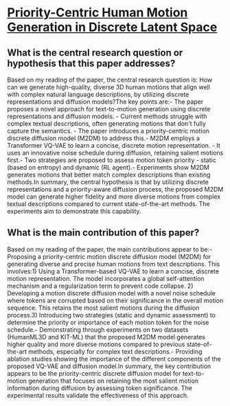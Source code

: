 # [Priority-Centric Human Motion Generation in Discrete Latent Space](https://arxiv.org/abs/2308.14480)

## What is the central research question or hypothesis that this paper addresses?

Based on my reading of the paper, the central research question is: How can we generate high-quality, diverse 3D human motions that align well with complex natural language descriptions, by utilizing discrete representations and diffusion models?The key points are:- The paper proposes a novel approach for text-to-motion generation using discrete representations and diffusion models. - Current methods struggle with complex textual descriptions, often generating motions that don't fully capture the semantics. - The paper introduces a priority-centric motion discrete diffusion model (M2DM) to address this.- M2DM employs a Transformer VQ-VAE to learn a concise, discrete motion representation. - It uses an innovative noise schedule during diffusion, retaining salient motions first.- Two strategies are proposed to assess motion token priority - static (based on entropy) and dynamic (RL agent).- Experiments show M2DM generates motions that better match complex descriptions than existing methods.In summary, the central hypothesis is that by utilizing discrete representations and a priority-aware diffusion process, the proposed M2DM model can generate higher fidelity and more diverse motions from complex textual descriptions compared to current state-of-the-art methods. The experiments aim to demonstrate this capability.


## What is the main contribution of this paper?

Based on my reading of the paper, the main contributions appear to be:- Proposing a priority-centric motion discrete diffusion model (M2DM) for generating diverse and precise human motions from text descriptions. This involves:1) Using a Transformer-based VQ-VAE to learn a concise, discrete motion representation. The model incorporates a global self-attention mechanism and a regularization term to prevent code collapse. 2) Developing a motion discrete diffusion model with a novel noise schedule where tokens are corrupted based on their significance in the overall motion sequence. This retains the most salient motions during the diffusion process.3) Introducing two strategies (static and dynamic assessment) to determine the priority or importance of each motion token for the noise schedule.- Demonstrating through experiments on two datasets (HumanML3D and KIT-ML) that the proposed M2DM model generates higher quality and more diverse motions compared to previous state-of-the-art methods, especially for complex text descriptions.- Providing ablation studies showing the importance of the different components of the proposed VQ-VAE and diffusion model.In summary, the key contribution appears to be the priority-centric discrete diffusion model for text-to-motion generation that focuses on retaining the most salient motion information during diffusion by assessing token significance. The experimental results validate the effectiveness of this approach.
